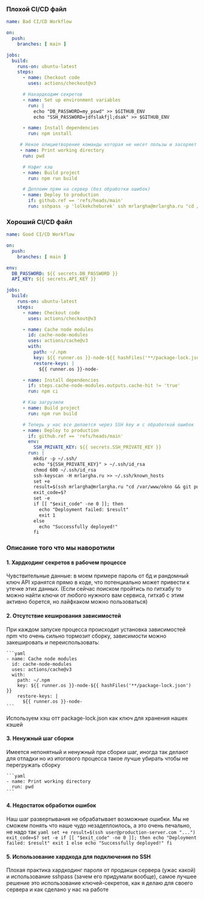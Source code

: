 ### Плохой CI/CD файл

```yaml
name: Bad CI/CD Workflow

on:
  push:
    branches: [ main ]

jobs:
  build:
    runs-on: ubuntu-latest
    steps:
      - name: Checkout code
        uses: actions/checkout@v3

      # Нахардкодим секретов
      - name: Set up environment variables
        run: |
          echo "DB_PASSWORD=my_pswd" >> $GITHUB_ENV
          echo "SSH_PASSWORD=jdfslakfjl;dsak" >> $GITHUB_ENV

      - name: Install dependencies
        run: npm install

	 # Некое олициетворение команды которая не несет пользы и засоряет логи
     - name: Print working directory
      run: pwd

      # Нафиг кэш
      - name: Build project
        run: npm run build

      # Деплоим прям на сервер (без обработки ошибок)
      - name: Deploy to production
        if: github.ref == 'refs/heads/main'
        run: sshpass -p 'lolkekcheburek' ssh mrlargha@mrlargha.ru "cd /var/www/okno && git pull origin main && npm install && systemctl restart nginx"
```

### Хороший CI/CD файл

```yaml
name: Good CI/CD Workflow

on:
  push:
    branches: [ main ]

env:
  DB_PASSWORD: ${{ secrets.DB_PASSWORD }}
  API_KEY: ${{ secrets.API_KEY }}

jobs:
  build:
    runs-on: ubuntu-latest
    steps:
      - name: Checkout code
        uses: actions/checkout@v3

      - name: Cache node modules
        id: cache-node-modules
        uses: actions/cache@v3
        with:
          path: ~/.npm
          key: ${{ runner.os }}-node-${{ hashFiles('**/package-lock.json') }}
          restore-keys: |
            ${{ runner.os }}-node-

      - name: Install dependencies
        if: steps.cache-node-modules.outputs.cache-hit != 'true'
        run: npm ci

      # Кэш загрузили
      - name: Build project
        run: npm run build

      # Теперь у нас все делается через SSH key и с обработкой ошибок
      - name: Deploy to production
        if: github.ref == 'refs/heads/main'
        env:
          SSH_PRIVATE_KEY: ${{ secrets.SSH_PRIVATE_KEY }}
        run: |
          mkdir -p ~/.ssh/
          echo "${SSH_PRIVATE_KEY}" > ~/.ssh/id_rsa
          chmod 600 ~/.ssh/id_rsa
          ssh-keyscan -H mrlargha.ru >> ~/.ssh/known_hosts
          set +e
          result=$(ssh mrlargha@mrlargha.ru "cd /var/www/okno && git pull origin main && npm install && systemctl reload nginx")
          exit_code=$?
          set -e
          if [[ "$exit_code" -ne 0 ]]; then
            echo "Deployment failed: $result"
            exit 1
          else
            echo "Successfully deployed!"
          fi
```

### Описание того что мы наворотили

#### 1. **Хардкодинг секретов в рабочем процессе**
Чувствительные данные: в моем примере пароль от бд и рандомный ключ API хранятся прямо в коде, что потенциально может привести к утечке этих данных. (Если сейчас поиском пройтись по гитхабу то можно найти ключи от любого нужного вам сервиса, гитхаб с этим активно борется, но лайфхаком можно пользоваться)
#### 2. **Отсутствие кеширования зависимостей**

При каждом запуске процесса происходит установка зависимостей npm что очень сильно тормозит сборку, зависимости можно закешировать и переиспользовать:
    
    ```yaml
    - name: Cache node modules
      id: cache-node-modules
      uses: actions/cache@v3
      with:
        path: ~/.npm
        key: ${{ runner.os }}-node-${{ hashFiles('**/package-lock.json') }}
        restore-keys: |
          ${{ runner.os }}-node-
    ```
Используем хэш отт package-lock.json как ключ для хранения нашех кэшей
#### 3. **Ненужный шаг сборки**
Имеется непонятный и ненужный при сборки шаг, иногда так делают для отладки но из итогового процесса такое лучше убирать чтобы не перегружать сборку
    
    ```yaml
    - name: Print working directory
      run: pwd
    ```
    

#### 4. **Недостаток обработки ошибок**

Наш шаг развертывания не обрабатывает возможные ошибки. Мы не сможем понять что наше чудо незадеплоилось, а это очень печально, не надо так
    ```yaml
    set +e
    result=$(ssh user@production-server.com "...")
    exit_code=$?
    set -e
    if [[ "$exit_code" -ne 0 ]]; then
      echo "Deployment failed: $result"
      exit 1
    else
      echo "Successfully deployed!"
    fi
    ```
#### 5. **Использование хардкода для подключения по SSH**
Плохая практика хардкодинг пароля от продакшн сервера (ужас какой) и использование sshpass (зачем его придумали вообще), самое лучшее решение это использование ключей-секретов, как я делаю для своего сервера и как сделано у нас на работе

